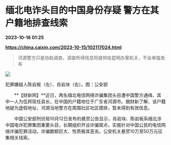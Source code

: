 # 缅北电诈头目的中国身份存疑 警方在其户籍地排查线索

**2023-10-16 01:25**

**https://china.caixin.com/2023-10-15/102117024.html**

> 河源警方只是协助调查，调查所得信息将提供给昆明办案机关，不会单独发布

  

![](https://img.caixin.com/2023-10-15/169734186573679_840_560.jpg)

犯罪嫌疑人陈岩板（左）、肖岩块（右）。图：公安部

  

　　**【财新网】**近日，两名缅北电信网络诈骗集团头目遭中国警方通缉，其中一人为佤邦现任县长，在中国的户籍地位于广东省河源市。据财新了解，该户籍地疑为虚假地址，河源当地警方在周围社区社区摸排，暂未得到有效信息。

　　中国公安部刑侦局10月12日发布的悬赏公告显示，肖岩块、陈岩板系缅北涉中国电诈犯罪集团重要头目，长期组织开设诈骗窝点，实施针对中国公民的电信网络诈骗犯罪活动，诈骗数额巨大、性质极其恶劣。公安机关悬赏10万至50万元征集相关线索。